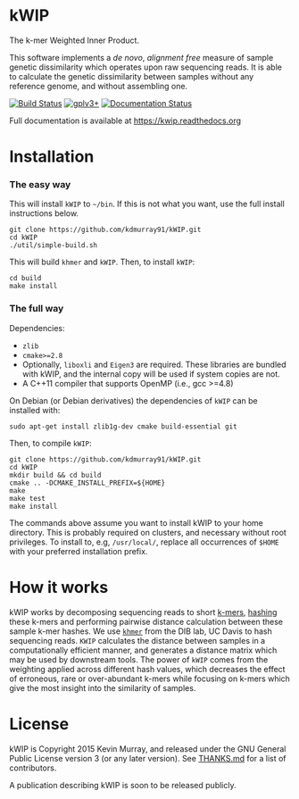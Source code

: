kWIP
====

The k-mer Weighted Inner Product.

This software implements a *de novo*, *alignment free* measure of sample
genetic dissimilarity which operates upon raw sequencing reads. It is able to
calculate the genetic dissimilarity between samples without any reference
genome, and without assembling one.

[![Build Status](https://travis-ci.org/kdmurray91/kWIP.svg?branch=master)](https://travis-ci.org/kdmurray91/kWIP)
[![gplv3+](https://img.shields.io/badge/license-GPLv3-blue.svg)](https://www.gnu.org/licenses/gpl.html)
[![Documentation Status](https://readthedocs.org/projects/kwip/badge/?version=latest)](https://kwip.readthedocs.org)

Full documentation is available at https://kwip.readthedocs.org


Installation
============

### The easy way

This will install `kWIP` to `~/bin`. If this is not what you want, use the full
install instructions below.

    git clone https://github.com/kdmurray91/kWIP.git
    cd kWIP
    ./util/simple-build.sh

This will build `khmer` and `kWIP`. Then, to install `kWIP`:

    cd build
    make install


### The full way

Dependencies:

- `zlib`
- `cmake>=2.8`
- Optionally, `liboxli` and `Eigen3` are required. These libraries are bundled
  with kWIP, and the internal copy will be used if system copies are not.
- A C++11 compiler that supports OpenMP (i.e., gcc >=4.8)

On Debian (or Debian derivatives) the dependencies of `kWIP` can be installed
with:

    sudo apt-get install zlib1g-dev cmake build-essential git

Then, to compile `kWIP`:

    git clone https://github.com/kdmurray91/kWIP.git
    cd kWIP
    mkdir build && cd build
    cmake .. -DCMAKE_INSTALL_PREFIX=${HOME}
    make
    make test
    make install

The commands above assume you want to install kWIP to your home directory. This
is probably required on clusters, and necessary without root privileges. To
install to, e.g, `/usr/local/`, replace all occurrences of `$HOME` with your
preferred installation prefix.


How it works
============

kWIP works by decomposing sequencing reads to short
[k-mers](https://en.wikipedia.org/wiki/K-mer),
[hashing](https://en.wikipedia.org/wiki/Hash_function) these k-mers and
performing pairwise distance calculation between these sample k-mer hashes. We
use [`khmer`](https://github.com/dib-lab/khmer) from the DIB lab, UC Davis to
hash sequencing reads. `KWIP` calculates the distance between samples in a
computationally efficient manner, and generates a distance matrix which may be
used by downstream tools. The power of `kWIP` comes from the weighting applied
across different hash values, which decreases the effect of erroneous, rare or
over-abundant k-mers while focusing on k-mers which give the most insight into
the similarity of samples.


License
=======

kWIP is Copyright 2015 Kevin Murray, and released under the GNU General Public
License version 3 (or any later version). See [THANKS.md](./THANKS.md) for a
list of contributors.

A publication describing kWIP is soon to be released publicly.
